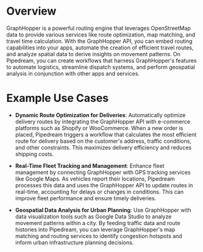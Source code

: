 # Overview

GraphHopper is a powerful routing engine that leverages OpenStreetMap data to provide various services like route optimization, map matching, and travel time calculation. With the GraphHopper API, you can embed routing capabilities into your apps, automate the creation of efficient travel routes, and analyze spatial data to derive insights on movement patterns. On Pipedream, you can create workflows that harness GraphHopper's features to automate logistics, streamline dispatch systems, and perform geospatial analysis in conjunction with other apps and services.

# Example Use Cases

- **Dynamic Route Optimization for Deliveries**: Automatically optimize delivery routes by integrating the GraphHopper API with e-commerce platforms such as Shopify or WooCommerce. When a new order is placed, Pipedream triggers a workflow that calculates the most efficient route for delivery based on the customer's address, traffic conditions, and other constraints. This maximizes delivery efficiency and reduces shipping costs.

- **Real-Time Fleet Tracking and Management**: Enhance fleet management by connecting GraphHopper with GPS tracking services like Google Maps. As vehicles report their locations, Pipedream processes this data and uses the GraphHopper API to update routes in real-time, accounting for delays or changes in conditions. This can improve fleet performance and ensure timely deliveries.

- **Geospatial Data Analysis for Urban Planning**: Use GraphHopper with data visualization tools such as Google Data Studio to analyze movement patterns within a city. By feeding traffic data and route histories into Pipedream, you can leverage GraphHopper's map matching and routing services to identify congestion hotspots and inform urban infrastructure planning decisions.
